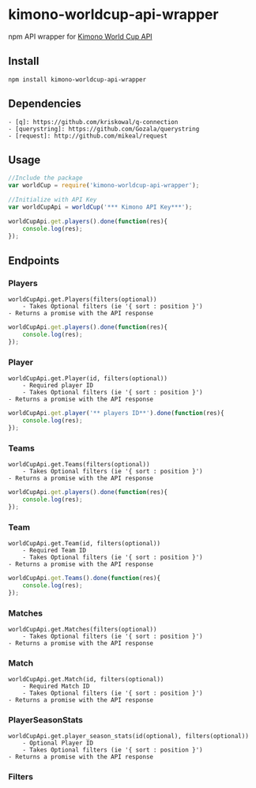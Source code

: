 # kimono-worldcup-api-wrapper #

npm API wrapper for [Kimono World Cup API](http://www.kimonolabs.com/worldcup/explorer)

## Install ##
	npm install kimono-worldcup-api-wrapper

## Dependencies ##
	- [q]: https://github.com/kriskowal/q-connection
	- [querystring]: https://github.com/Gozala/querystring
	- [request]: http://github.com/mikeal/request

## Usage ##

```javascript
//Include the package
var worldCup = require('kimono-worldcup-api-wrapper');

//Initialize with API Key
var worldCupApi = worldCup('*** Kimono API Key***');

worldCupApi.get.players().done(function(res){
	console.log(res);
});
```
## Endpoints ##

### Players ###

	worldCupApi.get.Players(filters(optional))
		- Takes Optional filters (ie '{ sort : position }')
	- Returns a promise with the API response

```javascript
worldCupApi.get.players().done(function(res){
	console.log(res);
});
```
### Player ###
	worldCupApi.get.Player(id, filters(optional))
		- Required player ID
		- Takes Optional filters (ie '{ sort : position }')
	- Returns a promise with the API response 
```javascript
worldCupApi.get.player('** players ID**').done(function(res){
	console.log(res);
});
```

### Teams ###
	worldCupApi.get.Teams(filters(optional))
		- Takes Optional filters (ie '{ sort : position }')
	- Returns a promise with the API response
```javascript
worldCupApi.get.players().done(function(res){
	console.log(res);
});
```
### Team ###
	worldCupApi.get.Team(id, filters(optional))
		- Required Team ID
		- Takes Optional filters (ie '{ sort : position }')
	- Returns a promise with the API response

```javascript
worldCupApi.get.Teams().done(function(res){
	console.log(res);
});
```

### Matches ###
	worldCupApi.get.Matches(filters(optional))
		- Takes Optional filters (ie '{ sort : position }')
	- Returns a promise with the API response
	
### Match ###
	worldCupApi.get.Match(id, filters(optional))
		- Required Match ID
		- Takes Optional filters (ie '{ sort : position }')
	- Returns a promise with the API response

### PlayerSeasonStats ###
	worldCupApi.get.player_season_stats(id(optional), filters(optional))
		- Optional Player ID
		- Takes Optional filters (ie '{ sort : position }')
	- Returns a promise with the API response
	
### Filters ###



